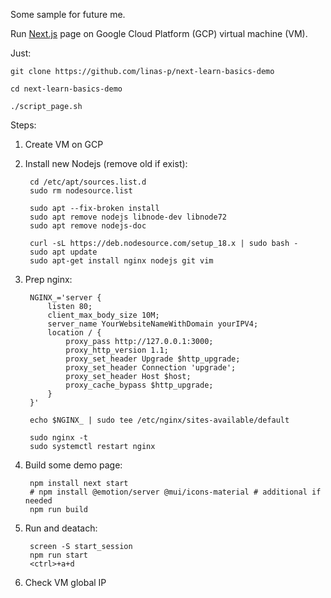 Some sample for future me.

Run [Next.js](https://nextjs.org/learn) page on Google Cloud Platform (GCP) virtual machine (VM).

Just:

    git clone https://github.com/linas-p/next-learn-basics-demo
    
    cd next-learn-basics-demo

    ./script_page.sh

Steps:

1. Create VM on GCP
2. Install new Nodejs (remove old if exist):

        cd /etc/apt/sources.list.d
        sudo rm nodesource.list

        sudo apt --fix-broken install
        sudo apt remove nodejs libnode-dev libnode72
        sudo apt remove nodejs-doc

        curl -sL https://deb.nodesource.com/setup_18.x | sudo bash -
        sudo apt update
        sudo apt-get install nginx nodejs git vim 
3. Prep nginx:

        NGINX_='server {
            listen 80;
            client_max_body_size 10M;
            server_name YourWebsiteNameWithDomain yourIPV4;
            location / {
                proxy_pass http://127.0.0.1:3000;
                proxy_http_version 1.1;
                proxy_set_header Upgrade $http_upgrade;
                proxy_set_header Connection 'upgrade';
                proxy_set_header Host $host;
                proxy_cache_bypass $http_upgrade;
            }
        }' 

        echo $NGINX_ | sudo tee /etc/nginx/sites-available/default

        sudo nginx -t 
        sudo systemctl restart nginx
4. Build some demo page:

        npm install next start 
        # npm install @emotion/server @mui/icons-material # additional if needed
        npm run build 
5. Run and deatach:

        screen -S start_session
        npm run start 
        <ctrl>+a+d
6. Check VM global IP